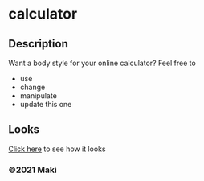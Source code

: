# calculator

## Description
Want a body style for your online calculator? Feel free to
* use
* change
* manipulate
* update this one 

## Looks  
[Click here](https://makispear.github.io/Calculator_body/) to see how it looks


### ©2021 Maki

